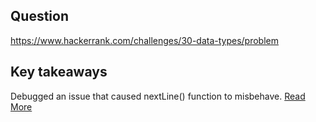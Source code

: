 ## Question

https://www.hackerrank.com/challenges/30-data-types/problem

## Key takeaways

Debugged an issue that caused nextLine() function to misbehave. [Read More](https://www.geeksforgeeks.org/why-is-scanner-skipping-nextline-after-use-of-other-next-functions/)
